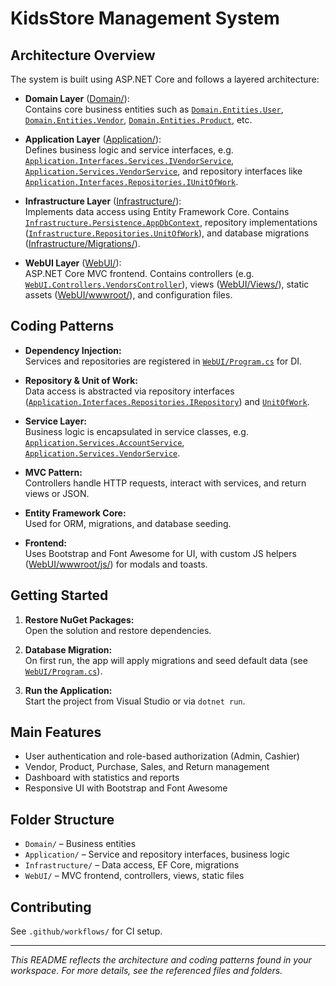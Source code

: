 # KidsStore Management System

## Architecture Overview

The system is built using ASP.NET Core and follows a layered architecture:

- **Domain Layer** ([Domain/](Domain/)):  
  Contains core business entities such as [`Domain.Entities.User`](Domain/Entities/User.cs), [`Domain.Entities.Vendor`](Domain/Entities/Vendor.cs), [`Domain.Entities.Product`](Domain/Entities/Product.cs), etc.

- **Application Layer** ([Application/](Application/)):  
  Defines business logic and service interfaces, e.g. [`Application.Interfaces.Services.IVendorService`](Application/Interfaces/Services/IVendorService.cs), [`Application.Services.VendorService`](Application/Services/VendorService.cs), and repository interfaces like [`Application.Interfaces.Repositories.IUnitOfWork`](Application/Interfaces/Repositories/IUnitOfWork%20.cs).

- **Infrastructure Layer** ([Infrastructure/](Infrastructure/)):  
  Implements data access using Entity Framework Core. Contains [`Infrastructure.Persistence.AppDbContext`](Infrastructure/Persistence/AppDbContext.cs), repository implementations ([`Infrastructure.Repositories.UnitOfWork`](Infrastructure/Repositories/UnitOfWork.cs)), and database migrations ([Infrastructure/Migrations/](Infrastructure/Migrations/)).

- **WebUI Layer** ([WebUI/](WebUI/)):  
  ASP.NET Core MVC frontend. Contains controllers (e.g. [`WebUI.Controllers.VendorsController`](WebUI/Controllers/VendorsController.cs)), views ([WebUI/Views/](WebUI/Views/)), static assets ([WebUI/wwwroot/](WebUI/wwwroot/)), and configuration files.

## Coding Patterns

- **Dependency Injection:**  
  Services and repositories are registered in [`WebUI/Program.cs`](WebUI/Program.cs) for DI.

- **Repository & Unit of Work:**  
  Data access is abstracted via repository interfaces ([`Application.Interfaces.Repositories.IRepository`](Application/Interfaces/Repositories/IRepository.cs)) and [`UnitOfWork`](Infrastructure/Repositories/UnitOfWork.cs).

- **Service Layer:**  
  Business logic is encapsulated in service classes, e.g. [`Application.Services.AccountService`](Application/Services/AccountService.cs), [`Application.Services.VendorService`](Application/Services/VendorService.cs).

- **MVC Pattern:**  
  Controllers handle HTTP requests, interact with services, and return views or JSON.

- **Entity Framework Core:**  
  Used for ORM, migrations, and database seeding.

- **Frontend:**  
  Uses Bootstrap and Font Awesome for UI, with custom JS helpers ([WebUI/wwwroot/js/](WebUI/wwwroot/js/)) for modals and toasts.

## Getting Started

1. **Restore NuGet Packages:**  
   Open the solution and restore dependencies.

2. **Database Migration:**  
   On first run, the app will apply migrations and seed default data (see [`WebUI/Program.cs`](WebUI/Program.cs)).

3. **Run the Application:**  
   Start the project from Visual Studio or via `dotnet run`.

## Main Features

- User authentication and role-based authorization (Admin, Cashier)
- Vendor, Product, Purchase, Sales, and Return management
- Dashboard with statistics and reports
- Responsive UI with Bootstrap and Font Awesome

## Folder Structure

- `Domain/` – Business entities
- `Application/` – Service and repository interfaces, business logic
- `Infrastructure/` – Data access, EF Core, migrations
- `WebUI/` – MVC frontend, controllers, views, static files

## Contributing

See `.github/workflows/` for CI setup.

---

*This README reflects the architecture and coding patterns found in your workspace. For more details, see the referenced files and folders.*